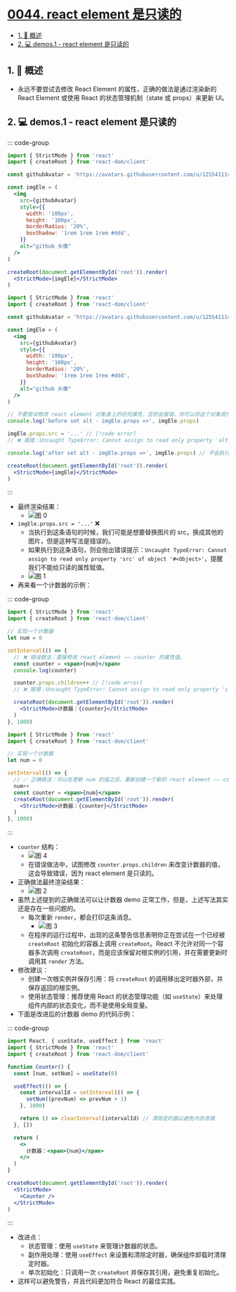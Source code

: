 # [0044. react element 是只读的](https://github.com/Tdahuyou/TNotes.react/tree/main/notes/0044.%20react%20element%20%E6%98%AF%E5%8F%AA%E8%AF%BB%E7%9A%84)

<!-- region:toc -->

- [1. 📝 概述](#1--概述)
- [2. 💻 demos.1 - react element 是只读的](#2--demos1---react-element-是只读的)

<!-- endregion:toc -->

## 1. 📝 概述

- 永远不要尝试去修改 React Element 的属性，正确的做法是通过渲染新的 React Element 或使用 React 的状态管理机制（state 或 props）来更新 UI。

## 2. 💻 demos.1 - react element 是只读的

::: code-group

```jsx [渲染头像]
import { StrictMode } from 'react'
import { createRoot } from 'react-dom/client'

const githubAvatar = 'https://avatars.githubusercontent.com/u/125541114?v=4'

const imgEle = (
  <img
    src={githubAvatar}
    style={{
      width: '100px',
      height: '100px',
      borderRadius: '20%',
      boxShadow: '1rem 1rem 1rem #ddd',
    }}
    alt="github 头像"
  />
)

createRoot(document.getElementById('root')).render(
  <StrictMode>{imgEle}</StrictMode>
)
```

```jsx [❌ 尝试修改 element.src 替换图片]
import { StrictMode } from 'react'
import { createRoot } from 'react-dom/client'

const githubAvatar = 'https://avatars.githubusercontent.com/u/125541114?v=4'

const imgEle = (
  <img
    src={githubAvatar}
    style={{
      width: '100px',
      height: '100px',
      borderRadius: '20%',
      boxShadow: '1rem 1rem 1rem #ddd',
    }}
    alt="github 头像"
  />
)

// 不要尝试修改 react element 对象身上的任何属性，否则会报错，你可以将这个对象视作是只读的。
console.log('before set alt - imgEle.props =>', imgEle.props)

imgEle.props.src = '...' // [!code error]
// ❌ 报错：Uncaught TypeError: Cannot assign to read only property 'alt' of object '#<Object>'

console.log('after set alt - imgEle.props =>', imgEle.props) // 不会执行，因为前一行就报错了。

createRoot(document.getElementById('root')).render(
  <StrictMode>{imgEle}</StrictMode>
)
```

:::

- 最终渲染结果：
  - ![图 0](https://cdn.jsdelivr.net/gh/tnotesjs/imgs@main/2025-06-24-09-58-39.png)
- `imgEle.props.src = '...'` ❌
  - 当执行到这条语句的时候，我们可能是想要替换图片的 src，换成其他的图片，但是这种写法是错误的。
  - 如果执行到这条语句，则会抛出错误提示：`Uncaught TypeError: Cannot assign to read only property 'src' of object '#<Object>'`，提醒我们不能给只读的属性赋值。
  - ![图 1](https://cdn.jsdelivr.net/gh/tnotesjs/imgs@main/2025-06-24-09-58-47.png)
- 再来看一个计数器的示例：

::: code-group

```jsx [❌ 错误做法]
import { StrictMode } from 'react'
import { createRoot } from 'react-dom/client'

// 实现一个计数器
let num = 0

setInterval(() => {
  // ❌ 错误做法：直接修改 react element —— counter 的属性值。
  const counter = <span>{num}</span>
  console.log(counter)

  counter.props.children++ // [!code error]
  // ❌ 报错：Uncaught TypeError: Cannot assign to read only property 'children' of object '#<Object>'

  createRoot(document.getElementById('root')).render(
    <StrictMode>计数器：{counter}</StrictMode>
  )
}, 1000)
```

```jsx [✅ 正确做法]
import { StrictMode } from 'react'
import { createRoot } from 'react-dom/client'

// 实现一个计数器
let num = 0

setInterval(() => {
  // ✅ 正确做法：可以在更新 num 的值之后，重新创建一个新的 react element —— counter，然后渲染新的 counter。
  num++
  const counter = <span>{num}</span>
  createRoot(document.getElementById('root')).render(
    <StrictMode>计数器：{counter}</StrictMode>
  )
}, 1000)
```

:::

- `counter` 结构：
  - ![图 4](https://cdn.jsdelivr.net/gh/tnotesjs/imgs@main/2025-06-24-10-04-05.png)
  - 在错误做法中，试图修改 `counter.props.children` 来改变计数器的值，这会导致错误，因为 react element 是只读的。
- 正确做法最终渲染结果：
  - ![图 2](https://cdn.jsdelivr.net/gh/tnotesjs/imgs@main/2025-06-24-09-59-01.png)
- 虽然上述提到的正确做法可以让计数器 demo 正常工作，但是，上述写法其实还是存在一些问题的。
  - 每次重新 `render`，都会打印这条消息。
    - ![图 3](https://cdn.jsdelivr.net/gh/tnotesjs/imgs@main/2025-06-24-09-59-15.png)
  - 在程序的运行过程中，出现的这条警告信息表明你正在尝试在一个已经被 `createRoot` 初始化的容器上调用 `createRoot`。React 不允许对同一个容器多次调用 `createRoot`，而是应该保留对根实例的引用，并在需要更新时调用其 `render` 方法。
- 修改建议：
  - 创建一次根实例并保存引用：将 `createRoot` 的调用移出定时器外部，并保存返回的根实例。
  - 使用状态管理：推荐使用 React 的状态管理功能（如 `useState`）来处理组件内部的状态变化，而不是使用全局变量。
- 下面是改进后的计数器 demo 的代码示例：

::: code-group

```jsx [✅ 正确写法 2]
import React, { useState, useEffect } from 'react'
import { StrictMode } from 'react'
import { createRoot } from 'react-dom/client'

function Counter() {
  const [num, setNum] = useState(0)

  useEffect(() => {
    const intervalId = setInterval(() => {
      setNum((prevNum) => prevNum + 1)
    }, 1000)

    return () => clearInterval(intervalId) // 清除定时器以避免内存泄漏
  }, [])

  return (
    <>
      计数器：<span>{num}</span>
    </>
  )
}

createRoot(document.getElementById('root')).render(
  <StrictMode>
    <Counter />
  </StrictMode>
)
```

:::

- 改进点：
  - 状态管理：使用 `useState` 来管理计数器的状态。
  - 副作用处理：使用 `useEffect` 来设置和清除定时器，确保组件卸载时清理定时器。
  - 单次初始化：只调用一次 `createRoot` 并保存其引用，避免重复初始化。
- 这样可以避免警告，并且代码更加符合 React 的最佳实践。
